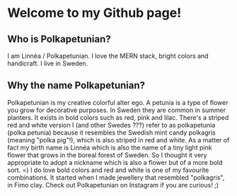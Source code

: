 # Welcome to my Github page!
## Who is Polkapetunian?
I am Linnéa / Polkapetunian. I love the MERN stack, bright colors and handicraft. I live in Sweden.

## Why the name Polkapetunian?

Polkapetunian is my creative colorful alter ego. A petunia is a type of flower you grow for decorative purposes. In Sweden they are common in summer planters. It exists in bold colors such as red, pink and lilac. There's a striped red and white version I (and other Swedes ???) refer to as polkapetunia (polka petunia) because it resembles the Swedish mint candy polkagris (meaning "polka pig"!), which is also striped in red and white. As a matter of fact my birth name is Linnéa which is also the name of a tiny light pink flower that grows in the boreal forest of Sweden. So I thought it very appropriate to adopt a nickname which is also a flower but of a more bold sort. =) I do love bold colors and red and white is one of my favourite combinations. It started when I made jewellery that resembled "polkagris", in Fimo clay. Check out Polkapetunian on Instagram if you are curious! ;)

